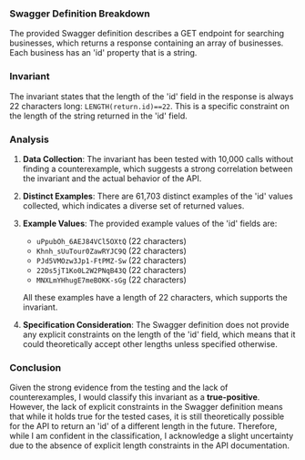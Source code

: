### Swagger Definition Breakdown
The provided Swagger definition describes a GET endpoint for searching businesses, which returns a response containing an array of businesses. Each business has an 'id' property that is a string.

### Invariant
The invariant states that the length of the 'id' field in the response is always 22 characters long: `LENGTH(return.id)==22`. This is a specific constraint on the length of the string returned in the 'id' field.

### Analysis
1. **Data Collection**: The invariant has been tested with 10,000 calls without finding a counterexample, which suggests a strong correlation between the invariant and the actual behavior of the API.
2. **Distinct Examples**: There are 61,703 distinct examples of the 'id' values collected, which indicates a diverse set of returned values.
3. **Example Values**: The provided example values of the 'id' fields are:
   - `uPpubOh_6AEJ84VCl5OXtQ` (22 characters)
   - `Khnh_sUuTour0ZawRYJC9Q` (22 characters)
   - `PJd5VMOzw3Jp1-FtPMZ-Sw` (22 characters)
   - `22Ds5jT1Ko0L2W2PNqB43Q` (22 characters)
   - `MNXLmYHhugE7meBOKK-sGg` (22 characters)

   All these examples have a length of 22 characters, which supports the invariant.
4. **Specification Consideration**: The Swagger definition does not provide any explicit constraints on the length of the 'id' field, which means that it could theoretically accept other lengths unless specified otherwise.

### Conclusion
Given the strong evidence from the testing and the lack of counterexamples, I would classify this invariant as a **true-positive**. However, the lack of explicit constraints in the Swagger definition means that while it holds true for the tested cases, it is still theoretically possible for the API to return an 'id' of a different length in the future. Therefore, while I am confident in the classification, I acknowledge a slight uncertainty due to the absence of explicit length constraints in the API documentation.
